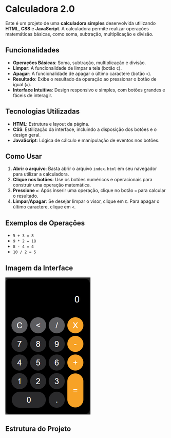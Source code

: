 # Calculadora 2.0

Este é um projeto de uma **calculadora simples** desenvolvida utilizando **HTML**, **CSS** e **JavaScript**. A calculadora permite realizar operações matemáticas básicas, como soma, subtração, multiplicação e divisão.

## Funcionalidades

- **Operações Básicas**: Soma, subtração, multiplicação e divisão.
- **Limpar**: A funcionalidade de limpar a tela (botão `C`).
- **Apagar**: A funcionalidade de apagar o último caractere (botão `<`).
- **Resultado**: Exibe o resultado da operação ao pressionar o botão de igual (`=`).
- **Interface Intuitiva**: Design responsivo e simples, com botões grandes e fáceis de interagir.

## Tecnologias Utilizadas

- **HTML**: Estrutura e layout da página.
- **CSS**: Estilização da interface, incluindo a disposição dos botões e o design geral.
- **JavaScript**: Lógica de cálculo e manipulação de eventos nos botões.

## Como Usar

1. **Abrir o arquivo**: Basta abrir o arquivo `index.html` em seu navegador para utilizar a calculadora.
2. **Clique nos botões**: Use os botões numéricos e operacionais para construir uma operação matemática.
3. **Pressione `=`**: Após inserir uma operação, clique no botão `=` para calcular o resultado.
4. **Limpar/Apagar**: Se desejar limpar o visor, clique em `C`. Para apagar o último caractere, clique em `<`.

## Exemplos de Operações

- `5 + 3 = 8`
- `9 * 2 = 18`
- `8 - 4 = 4`
- `10 / 2 = 5`

## Imagem da Interface

![Calculadora 2.0](./img/calculadora.png)

## Estrutura do Projeto

